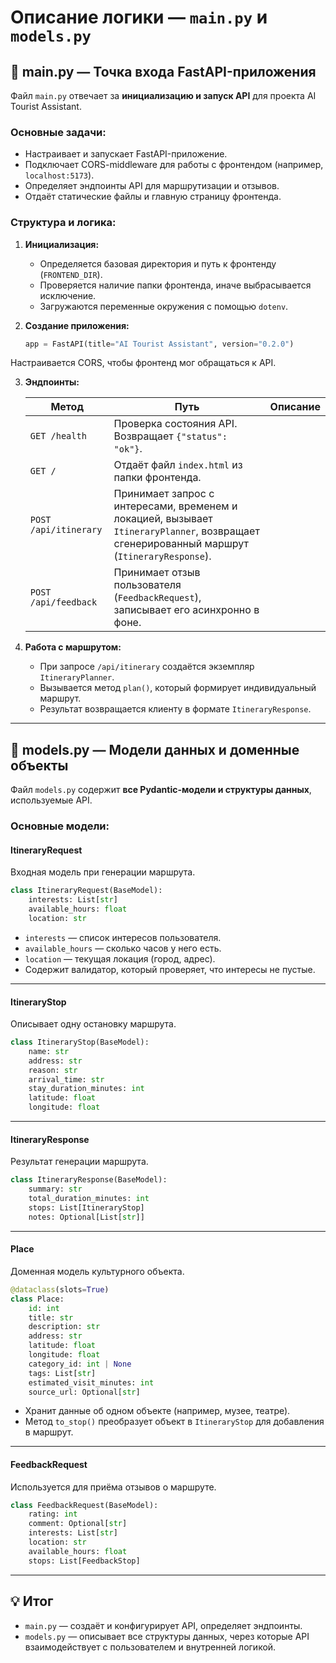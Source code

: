 # Описание логики — `main.py` и `models.py`

## 🧩 main.py — Точка входа FastAPI-приложения

Файл `main.py` отвечает за **инициализацию и запуск API** для проекта AI Tourist Assistant.

### Основные задачи:
- Настраивает и запускает FastAPI-приложение.  
- Подключает CORS-middleware для работы с фронтендом (например, `localhost:5173`).  
- Определяет эндпоинты API для маршрутизации и отзывов.  
- Отдаёт статические файлы и главную страницу фронтенда.  

### Структура и логика:

1. **Инициализация:**
   - Определяется базовая директория и путь к фронтенду (`FRONTEND_DIR`).
   - Проверяется наличие папки фронтенда, иначе выбрасывается исключение.
   - Загружаются переменные окружения с помощью `dotenv`.

2. **Создание приложения:**
   ```python
   app = FastAPI(title="AI Tourist Assistant", version="0.2.0")

Настраивается CORS, чтобы фронтенд мог обращаться к API.

3. **Эндпоинты:**

   | Метод                 | Путь                                                                                                                                       | Описание |
   | --------------------- | ------------------------------------------------------------------------------------------------------------------------------------------ | -------- |
   | `GET /health`         | Проверка состояния API. Возвращает `{"status": "ok"}`.                                                                                     |          |
   | `GET /`               | Отдаёт файл `index.html` из папки фронтенда.                                                                                               |          |
   | `POST /api/itinerary` | Принимает запрос с интересами, временем и локацией, вызывает `ItineraryPlanner`, возвращает сгенерированный маршрут (`ItineraryResponse`). |          |
   | `POST /api/feedback`  | Принимает отзыв пользователя (`FeedbackRequest`), записывает его асинхронно в фоне.                                                        |          |

4. **Работа с маршрутом:**

   * При запросе `/api/itinerary` создаётся экземпляр `ItineraryPlanner`.
   * Вызывается метод `plan()`, который формирует индивидуальный маршрут.
   * Результат возвращается клиенту в формате `ItineraryResponse`.

---

## 📘 models.py — Модели данных и доменные объекты

Файл `models.py` содержит **все Pydantic-модели и структуры данных**, используемые API.

### Основные модели:

#### **ItineraryRequest**

Входная модель при генерации маршрута.

```python
class ItineraryRequest(BaseModel):
    interests: List[str]
    available_hours: float
    location: str
```

* `interests` — список интересов пользователя.
* `available_hours` — сколько часов у него есть.
* `location` — текущая локация (город, адрес).
* Содержит валидатор, который проверяет, что интересы не пустые.

---

#### **ItineraryStop**

Описывает одну остановку маршрута.

```python
class ItineraryStop(BaseModel):
    name: str
    address: str
    reason: str
    arrival_time: str
    stay_duration_minutes: int
    latitude: float
    longitude: float
```

---

#### **ItineraryResponse**

Результат генерации маршрута.

```python
class ItineraryResponse(BaseModel):
    summary: str
    total_duration_minutes: int
    stops: List[ItineraryStop]
    notes: Optional[List[str]]
```

---

#### **Place**

Доменная модель культурного объекта.

```python
@dataclass(slots=True)
class Place:
    id: int
    title: str
    description: str
    address: str
    latitude: float
    longitude: float
    category_id: int | None
    tags: List[str]
    estimated_visit_minutes: int
    source_url: Optional[str]
```

* Хранит данные об одном объекте (например, музее, театре).
* Метод `to_stop()` преобразует объект в `ItineraryStop` для добавления в маршрут.

---

#### **FeedbackRequest**

Используется для приёма отзывов о маршруте.

```python
class FeedbackRequest(BaseModel):
    rating: int
    comment: Optional[str]
    interests: List[str]
    location: str
    available_hours: float
    stops: List[FeedbackStop]
```

---

## 💡 Итог

* `main.py` — создаёт и конфигурирует API, определяет эндпоинты.
* `models.py` — описывает все структуры данных, через которые API взаимодействует с пользователем и внутренней логикой.

